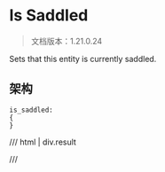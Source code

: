 # Is Saddled

> 文档版本：1.21.0.24

Sets that this entity is currently saddled.

## 架构

```mcschema
is_saddled:
{
}

```

/// html | div.result

///

